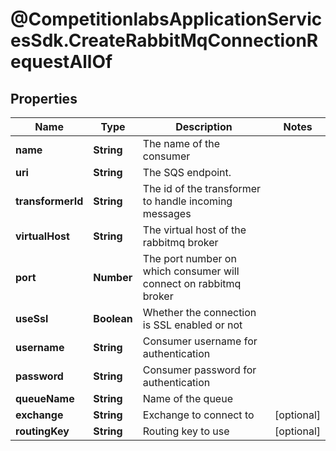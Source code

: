 # @CompetitionlabsApplicationServicesSdk.CreateRabbitMqConnectionRequestAllOf

## Properties

Name | Type | Description | Notes
------------ | ------------- | ------------- | -------------
**name** | **String** | The name of the consumer | 
**uri** | **String** | The SQS endpoint. | 
**transformerId** | **String** | The id of the transformer to handle incoming messages | 
**virtualHost** | **String** | The virtual host of the rabbitmq broker | 
**port** | **Number** | The port number on which consumer will connect on rabbitmq broker | 
**useSsl** | **Boolean** | Whether the connection is SSL enabled or not | 
**username** | **String** | Consumer username for authentication | 
**password** | **String** | Consumer password for authentication | 
**queueName** | **String** | Name of the queue | 
**exchange** | **String** | Exchange to connect to | [optional] 
**routingKey** | **String** | Routing key to use | [optional] 



